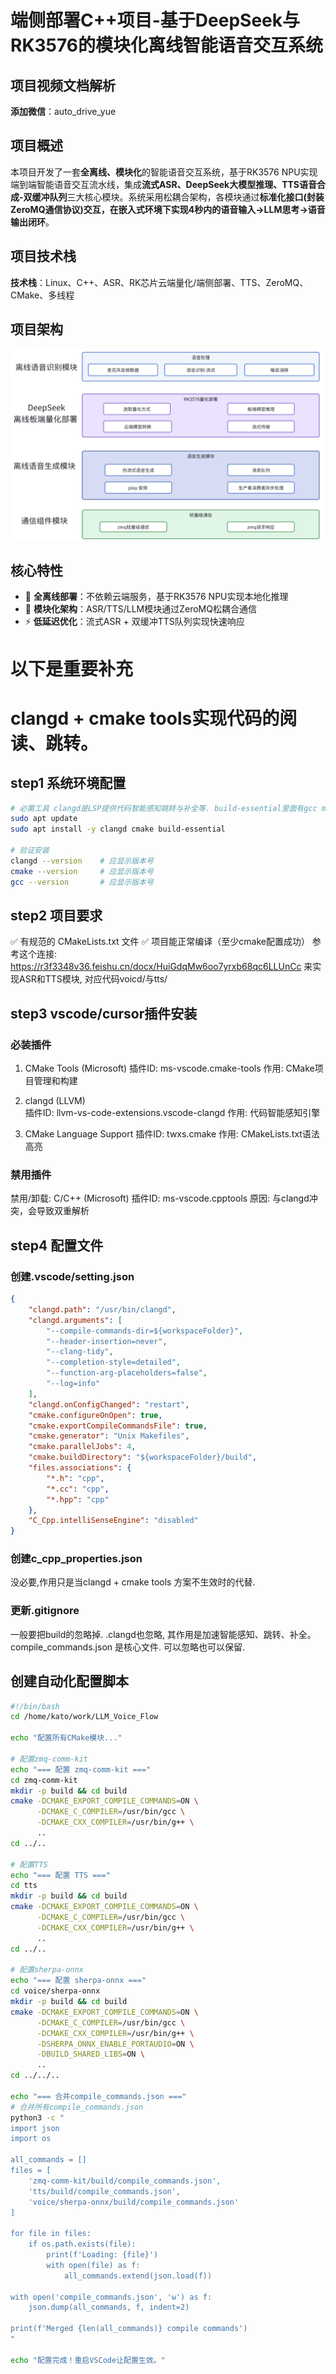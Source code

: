 # 端侧部署C++项目-基于DeepSeek与RK3576的模块化离线智能语音交互系统

## 项目视频文档解析
**添加微信**：auto_drive_yue

## 项目概述

本项目开发了一套**全离线、模块化**的智能语音交互系统，基于RK3576 NPU实现端到端智能语音交互流水线，集成**流式ASR、DeepSeek大模型推理、TTS语音合成-双缓冲队列**三大核心模块。系统采用松耦合架构，各模块通过**标准化接口(封装ZeroMQ通信协议)**交互，在嵌入式环境下实现4秒内的**语音输入→LLM思考→语音输出闭环**。

## 项目技术栈
**技术栈**：Linux、C++、ASR、RK芯片云端量化/端侧部署、TTS、ZeroMQ、CMake、多线程

## 项目架构
![System Architecture](docs/image.png) 

## 核心特性

- 🚀 **全离线部署**：不依赖云端服务，基于RK3576 NPU实现本地化推理
- 🔧 **模块化架构**：ASR/TTS/LLM模块通过ZeroMQ松耦合通信
- ⚡ **低延迟优化**：流式ASR + 双缓冲TTS队列实现快速响应

# 以下是重要补充
# clangd + cmake tools实现代码的阅读、跳转。
## step1 系统环境配置
```sh
# 必需工具 clangd是LSP提供代码智能感知跳转与补全等. build-essential里面有gcc make不包含cmake, 
sudo apt update
sudo apt install -y clangd cmake build-essential 

# 验证安装
clangd --version    # 应显示版本号
cmake --version     # 应显示版本号
gcc --version       # 应显示版本号
```

## step2 项目要求
✅ 有规范的 CMakeLists.txt 文件
✅ 项目能正常编译（至少cmake配置成功）
参考这个连接: https://r3f3348v36.feishu.cn/docx/HuiGdqMw6oo7yrxb68qc6LLUnCc 来实现ASR和TTS模块, 对应代码voicd/与tts/

## step3 vscode/cursor插件安装
### 必装插件
1. CMake Tools (Microsoft)
   插件ID: ms-vscode.cmake-tools
   作用: CMake项目管理和构建

2. clangd (LLVM)  
   插件ID: llvm-vs-code-extensions.vscode-clangd
   作用: 代码智能感知引擎

3. CMake Language Support
   插件ID: twxs.cmake
   作用: CMakeLists.txt语法高亮

### 禁用插件
禁用/卸载: C/C++ (Microsoft)
插件ID: ms-vscode.cpptools
原因: 与clangd冲突，会导致双重解析

## step4 配置文件
### 创建.vscode/setting.json
```json
{
    "clangd.path": "/usr/bin/clangd",
    "clangd.arguments": [
        "--compile-commands-dir=${workspaceFolder}",
        "--header-insertion=never",
        "--clang-tidy",
        "--completion-style=detailed",
        "--function-arg-placeholders=false",
        "--log=info"
    ],
    "clangd.onConfigChanged": "restart",
    "cmake.configureOnOpen": true,
    "cmake.exportCompileCommandsFile": true,
    "cmake.generator": "Unix Makefiles",
    "cmake.parallelJobs": 4,
    "cmake.buildDirectory": "${workspaceFolder}/build",
    "files.associations": {
        "*.h": "cpp",
        "*.cc": "cpp",
        "*.hpp": "cpp"
    },
    "C_Cpp.intelliSenseEngine": "disabled"
}
```
### 创建c_cpp_properties.json
没必要,作用只是当clangd + cmake tools 方案不生效时的代替.

### 更新.gitignore
一般要把build的忽略掉.
.clangd也忽略, 其作用是加速智能感知、跳转、补全。
compile_commands.json 是核心文件. 可以忽略也可以保留.

## 创建自动化配置脚本
```sh
#!/bin/bash
cd /home/kato/work/LLM_Voice_Flow

echo "配置所有CMake模块..."

# 配置zmq-comm-kit
echo "=== 配置 zmq-comm-kit ==="
cd zmq-comm-kit
mkdir -p build && cd build
cmake -DCMAKE_EXPORT_COMPILE_COMMANDS=ON \
      -DCMAKE_C_COMPILER=/usr/bin/gcc \
      -DCMAKE_CXX_COMPILER=/usr/bin/g++ \
      ..
cd ../..

# 配置TTS
echo "=== 配置 TTS ==="
cd tts
mkdir -p build && cd build  
cmake -DCMAKE_EXPORT_COMPILE_COMMANDS=ON \
      -DCMAKE_C_COMPILER=/usr/bin/gcc \
      -DCMAKE_CXX_COMPILER=/usr/bin/g++ \
      ..
cd ../..

# 配置sherpa-onnx
echo "=== 配置 sherpa-onnx ==="
cd voice/sherpa-onnx
mkdir -p build && cd build
cmake -DCMAKE_EXPORT_COMPILE_COMMANDS=ON \
      -DCMAKE_C_COMPILER=/usr/bin/gcc \
      -DCMAKE_CXX_COMPILER=/usr/bin/g++ \
      -DSHERPA_ONNX_ENABLE_PORTAUDIO=ON \
      -DBUILD_SHARED_LIBS=ON \
      ..
cd ../../..

echo "=== 合并compile_commands.json ==="
# 合并所有compile_commands.json
python3 -c "
import json
import os

all_commands = []
files = [
    'zmq-comm-kit/build/compile_commands.json',
    'tts/build/compile_commands.json', 
    'voice/sherpa-onnx/build/compile_commands.json'
]

for file in files:
    if os.path.exists(file):
        print(f'Loading: {file}')
        with open(file) as f:
            all_commands.extend(json.load(f))

with open('compile_commands.json', 'w') as f:
    json.dump(all_commands, f, indent=2)

print(f'Merged {len(all_commands)} compile commands')
"

echo "配置完成！重启VSCode让配置生效。"
```